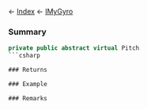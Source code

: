 ← [Index](Api-Index) ← [IMyGyro](Sandbox.ModAPI.Ingame.IMyGyro)

### Summary

```csharp
private public abstract virtual Pitch
```csharp

### Returns

### Example

### Remarks

